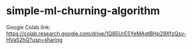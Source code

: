 # simple-ml-churning-algorithm

Google Colab link: https://colab.research.google.com/drive/1Q85UrE5YeMAgtBHp29XfzQsv-HVa52hQ?usp=sharing
